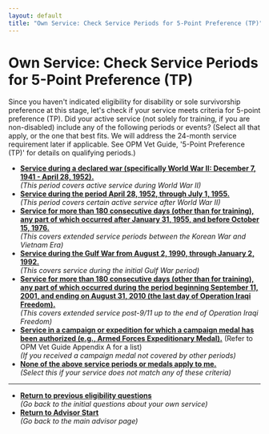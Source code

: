 ```yaml
---
layout: default
title: "Own Service: Check Service Periods for 5-Point Preference (TP)"
---
```


# Own Service: Check Service Periods for 5-Point Preference (TP)

Since you haven't indicated eligibility for disability or sole survivorship preference at this stage, let's check if your service meets criteria for 5-point preference (TP). Did your active service (not solely for training, if you are non-disabled) include any of the following periods or events? (Select all that apply, or the one that best fits. We will address the 24-month service requirement later if applicable. See OPM Vet Guide, '5-Point Preference (TP)' for details on qualifying periods.)

*   [**Service during a declared war (specifically World War II: December 7, 1941 - April 28, 1952).**](./ownservice_tp_wartime_wwii.md)
    <br>*(This period covers active service during World War II)*
*   [**Service during the period April 28, 1952, through July 1, 1955.**](./ownservice_tp_period_1952_1955.md)
    <br>*(This period covers certain active service after World War II)*
*   [**Service for more than 180 consecutive days (other than for training), any part of which occurred after January 31, 1955, and before October 15, 1976.**](./ownservice_tp_period_1955_1976.md)
    <br>*(This covers extended service periods between the Korean War and Vietnam Era)*
*   [**Service during the Gulf War from August 2, 1990, through January 2, 1992.**](./ownservice_tp_period_gulfwar1.md)
    <br>*(This covers service during the initial Gulf War period)*
*   [**Service for more than 180 consecutive days (other than for training), any part of which occurred during the period beginning September 11, 2001, and ending on August 31, 2010 (the last day of Operation Iraqi Freedom).**](./ownservice_tp_period_post911_oif.md)
    <br>*(This covers extended service post-9/11 up to the end of Operation Iraqi Freedom)*
*   [**Service in a campaign or expedition for which a campaign medal has been authorized (e.g., Armed Forces Expeditionary Medal).**](./ownservice_tp_campaignmedal.md) (Refer to OPM Vet Guide Appendix A for a list)
    <br>*(If you received a campaign medal not covered by other periods)*
*   [**None of the above service periods or medals apply to me.**](./ineligible_ownservice_noqualifyingperiod.md)
    <br>*(Select this if your service does not match any of these criteria)*

---
*   [**Return to previous eligibility questions**](./ownservice_intro.md)
    <br>*(Go back to the initial questions about your own service)*
*   [**Return to Advisor Start**](./start.md)
    <br>*(Go back to the main advisor page)*
